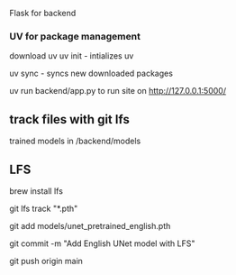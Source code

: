 Flask for backend

### UV for package management

download uv
uv init - intializes uv

uv sync - syncs new downloaded packages

uv run backend/app.py to run site on http://127.0.0.1:5000/

## track files with git lfs


trained models in /backend/models


## LFS

brew install lfs

git lfs track "*.pth"

git add models/unet_pretrained_english.pth

git commit -m "Add English UNet model with LFS"

git push origin main